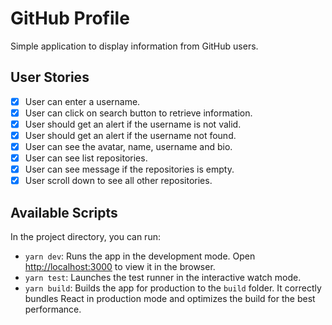 # GitHub Profile

Simple application to display information from GitHub users.

## User Stories

- [x] User can enter a username.
- [x] User can click on search button to retrieve information.
- [x] User should get an alert if the username is not valid.
- [x] User should get an alert if the username not found.
- [x] User can see the avatar, name, username and bio.
- [x] User can see list repositories.
- [x] User can see message if the repositories is empty.
- [x] User scroll down to see all other repositories.

## Available Scripts

In the project directory, you can run:

- `yarn dev`: Runs the app in the development mode. Open [http://localhost:3000](http://localhost:3000) to view it in the browser.
- `yarn test`: Launches the test runner in the interactive watch mode.
- `yarn build`: Builds the app for production to the `build` folder. It correctly bundles React in production mode and optimizes the build for the best performance.
